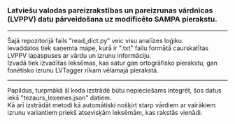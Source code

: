 ### Latviešu valodas pareizrakstības un pareizrunas vārdnīcas (LVPPV) datu pārveidošana uz modificēto SAMPA pierakstu.
---
Šajā repozitorijā fails "read_dict.py" veic visu analīzes loģiku.<br>
Ievaddatos tiek saņemta mape, kurā ir ".txt" failu formātā caurskatītas LVPPV lapaspuses ar vārdu un izrunu informāciju.<br>
Izvadā tiek izvadītas leksēmas, kas satur gan ortogrāfisko pierakstu, gan fonētisko izrunu LVTagger rīkam vēlamajā pierakstā.<br>
___
Papildus, turpmākā šī koda izstrādē būtu nepieciešams integrēt, šos datus iekš "tezaurs_lexemes.json" datiem.<br>
Kā arī izstrādāt metodi kā automātiski nošķirt starp vārdiem ar vairākiem izrunu variantiem priekš atsevisķām leksēmām, kas rakstās vienādi.<br>
